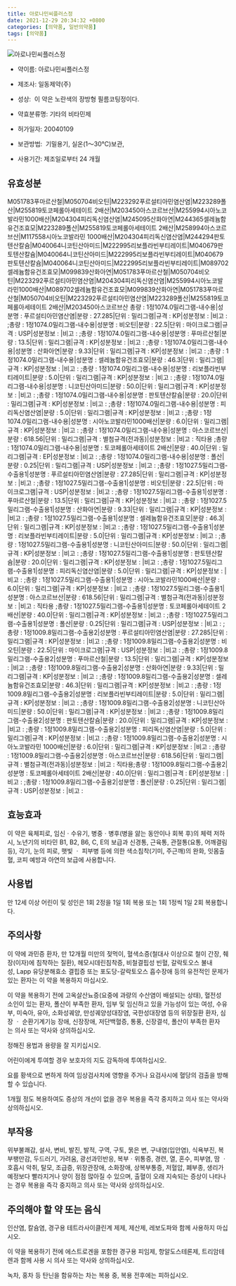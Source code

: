 ```yaml
---
title: 아로나민씨플러스정
date: 2021-12-29 20:34:32 +0800
categories: [의약품, 일반의약품]
tags: [의약품]
---
```

![아로나민씨플러스정](https://nedrug.mfds.go.kr/pbp/cmn/itemImageDownload/154609810414600033)

- 약이름: 아로나민씨플러스정
- 제조사: 일동제약(주)
- 성상:  이 약은 노란색의 장방형 필름코팅정이다.

- 약효분류명: 기타의 비타민제
- 허가일자: 20040109
- 보관방법:  기밀용기, 실온(1～30℃)보관, 
- 사용기간: 제조일로부터 24 개월
## 유효성분
M051783푸마르산철|M050704비오틴|M223292푸르설티아민염산염|M223289폴산|M255819토코페롤아세테이트 2배산|M203450아스코르브산|M255994시아노코발라민1000배산|M204304피리독신염산염|M245095산화아연|M244365셀레늄함유건조효모|M223289폴산|M255819토코페롤아세테이트 2배산|M258994아스코르브산|M117558시아노코발라민 1000배산|M204304피리독신염산염|M244294판토텐산칼슘|M040064니코틴산아미드|M222995리보플라빈부티레이트|M040679판토텐산칼슘|M040064니코틴산아미드|M222995리보플라빈부티레이트|M040679판토텐산칼슘|M040064니코틴산아미드|M222995리보플라빈부티레이트|M089702셀레늄함유건조효모|M099839산화아연|M051783푸마르산철|M050704비오틴|M223292푸르설티아민염산염|M204304피리독신염산염|M255994시아노코발라민1000배산|M089702셀레늄함유건조효모|M099839산화아연|M051783푸마르산철|M050704비오틴|M223292푸르설티아민염산염|M223289폴산|M255819토코페롤아세테이트 2배산|M203450아스코르브산
총량 : 1정1074.0밀리그램-내수용|성분명 : 푸르설티아민염산염|분량 : 27.285|단위 : 밀리그램|규격 : KP|성분정보 : |비고 : ;총량 : 1정1074.0밀리그램-내수용|성분명 : 비오틴|분량 : 22.5|단위 : 마이크로그램|규격 : USP|성분정보 : |비고 : ;총량 : 1정1074.0밀리그램-내수용|성분명 : 푸마르산철|분량 : 13.5|단위 : 밀리그램|규격 : KP|성분정보 : |비고 : ;총량 : 1정1074.0밀리그램-내수용|성분명 : 산화아연|분량 : 9.33|단위 : 밀리그램|규격 : KP|성분정보 : |비고 : ;총량 : 1정1074.0밀리그램-내수용|성분명 : 셀레늄함유건조효모|분량 : 46.3|단위 : 밀리그램|규격 : KP|성분정보 : |비고 : ;총량 : 1정1074.0밀리그램-내수용|성분명 : 리보플라빈부티레이트|분량 : 5.0|단위 : 밀리그램|규격 : KP|성분정보 : |비고 : ;총량 : 1정1074.0밀리그램-내수용|성분명 : 니코틴산아미드|분량 : 50.0|단위 : 밀리그램|규격 : KP|성분정보 : |비고 : ;총량 : 1정1074.0밀리그램-내수용|성분명 : 판토텐산칼슘|분량 : 20.0|단위 : 밀리그램|규격 : KP|성분정보 : |비고 : ;총량 : 1정1074.0밀리그램-내수용|성분명 : 피리독신염산염|분량 : 5.0|단위 : 밀리그램|규격 : KP|성분정보 : |비고 : ;총량 : 1정1074.0밀리그램-내수용|성분명 : 시아노코발라민1000배산|분량 : 6.0|단위 : 밀리그램|규격 : KP|성분정보 : |비고 : ;총량 : 1정1074.0밀리그램-내수용|성분명 : 아스코르브산|분량 : 618.56|단위 : 밀리그램|규격 : 별첨규격(전과동)|성분정보 : |비고 : 직타용
;총량 : 1정1074.0밀리그램-내수용|성분명 : 토코페롤아세테이트 2배산|분량 : 40.0|단위 : 밀리그램|규격 : EP|성분정보 : |비고 : ;총량 : 1정1074.0밀리그램-내수용|성분명 : 폴산|분량 : 0.25|단위 : 밀리그램|규격 : USP|성분정보 : |비고 : ;총량 : 1정1027.5밀리그램-수출용1|성분명 : 푸르설티아민염산염|분량 : 27.285|단위 : 밀리그램|규격 : KP|성분정보 : |비고 : ;총량 : 1정1027.5밀리그램-수출용1|성분명 : 비오틴|분량 : 22.5|단위 : 마이크로그램|규격 : USP|성분정보 : |비고 : ;총량 : 1정1027.5밀리그램-수출용1|성분명 : 푸마르산철|분량 : 13.5|단위 : 밀리그램|규격 : KP|성분정보 : |비고 : ;총량 : 1정1027.5밀리그램-수출용1|성분명 : 산화아연|분량 : 9.33|단위 : 밀리그램|규격 : KP|성분정보 : |비고 : ;총량 : 1정1027.5밀리그램-수출용1|성분명 : 셀레늄함유건조효모|분량 : 46.3|단위 : 밀리그램|규격 : KP|성분정보 : |비고 : ;총량 : 1정1027.5밀리그램-수출용1|성분명 : 리보플라빈부티레이트|분량 : 5.0|단위 : 밀리그램|규격 : KP|성분정보 : |비고 : ;총량 : 1정1027.5밀리그램-수출용1|성분명 : 니코틴산아미드|분량 : 50.0|단위 : 밀리그램|규격 : KP|성분정보 : |비고 : ;총량 : 1정1027.5밀리그램-수출용1|성분명 : 판토텐산칼슘|분량 : 20.0|단위 : 밀리그램|규격 : KP|성분정보 : |비고 : ;총량 : 1정1027.5밀리그램-수출용1|성분명 : 피리독신염산염|분량 : 5.0|단위 : 밀리그램|규격 : KP|성분정보 : |비고 : ;총량 : 1정1027.5밀리그램-수출용1|성분명 : 시아노코발라민1000배산|분량 : 6.0|단위 : 밀리그램|규격 : KP|성분정보 : |비고 : ;총량 : 1정1027.5밀리그램-수출용1|성분명 : 아스코르브산|분량 : 618.56|단위 : 밀리그램|규격 : 별첨규격(전과동)|성분정보 : |비고 : 직타용
;총량 : 1정1027.5밀리그램-수출용1|성분명 : 토코페롤아세테이트 2배산|분량 : 40.0|단위 : 밀리그램|규격 : KP|성분정보 : |비고 : ;총량 : 1정1027.5밀리그램-수출용1|성분명 : 폴산|분량 : 0.25|단위 : 밀리그램|규격 : USP|성분정보 : |비고 : ;총량 : 1정1009.8밀리그램-수출용2|성분명 : 푸르설티아민염산염|분량 : 27.285|단위 : 밀리그램|규격 : KP|성분정보 : |비고 : ;총량 : 1정1009.8밀리그램-수출용2|성분명 : 비오틴|분량 : 22.5|단위 : 마이크로그램|규격 : USP|성분정보 : |비고 : ;총량 : 1정1009.8밀리그램-수출용2|성분명 : 푸마르산철|분량 : 13.5|단위 : 밀리그램|규격 : KP|성분정보 : |비고 : ;총량 : 1정1009.8밀리그램-수출용2|성분명 : 산화아연|분량 : 9.33|단위 : 밀리그램|규격 : KP|성분정보 : |비고 : ;총량 : 1정1009.8밀리그램-수출용2|성분명 : 셀레늄함유건조효모|분량 : 46.3|단위 : 밀리그램|규격 : KP|성분정보 : |비고 : ;총량 : 1정1009.8밀리그램-수출용2|성분명 : 리보플라빈부티레이트|분량 : 5.0|단위 : 밀리그램|규격 : KP|성분정보 : |비고 : ;총량 : 1정1009.8밀리그램-수출용2|성분명 : 니코틴산아미드|분량 : 50.0|단위 : 밀리그램|규격 : KP|성분정보 : |비고 : ;총량 : 1정1009.8밀리그램-수출용2|성분명 : 판토텐산칼슘|분량 : 20.0|단위 : 밀리그램|규격 : KP|성분정보 : |비고 : ;총량 : 1정1009.8밀리그램-수출용2|성분명 : 피리독신염산염|분량 : 5.0|단위 : 밀리그램|규격 : KP|성분정보 : |비고 : ;총량 : 1정1009.8밀리그램-수출용2|성분명 : 시아노코발라민 1000배산|분량 : 6.0|단위 : 밀리그램|규격 : KP|성분정보 : |비고 : ;총량 : 1정1009.8밀리그램-수출용2|성분명 : 아스코르브산|분량 : 618.56|단위 : 밀리그램|규격 : 별첨규격(전과동)|성분정보 : |비고 : 직타용;총량 : 1정1009.8밀리그램-수출용2|성분명 : 토코페롤아세테이트 2배산|분량 : 40.0|단위 : 밀리그램|규격 : EP|성분정보 : |비고 : ;총량 : 1정1009.8밀리그램-수출용2|성분명 : 폴산|분량 : 0.25|단위 : 밀리그램|규격 : USP|성분정보 : |비고 :
## 효능효과
이 약은 육체피로, 임신ㆍ수유기, 병중ㆍ병후(병을 앓는 동안이나 회복 후)의 체력 저하 시, 노년기의 비타민 B1, B2, B6, C, E의 보급과 신경통, 근육통, 관절통(요통, 어깨결림 등), 각기, 눈의 피로, 햇빛 ㆍ 피부병 등에 의한 색소침착(기미, 주근깨)의 완화, 잇몸출혈, 코피 예방과 아연의 보급에 사용합니다.

## 사용법
만 12세 이상 어린이 및 성인은 1회 2정을 1일 1회 복용 또는 1회 1정씩 1일 2회 복용합니다.

## 주의사항
이 약에 과민증 환자, 만 12개월 미만의 젖먹이, 혈색소증(철대사 이상으로 철이 간장, 췌장(이자)에 침착하는 질환), 헤모시데린침착증, 비철결핍성 빈혈, 갈락토오스 불내성, Lapp 유당분해효소 결핍증 또는 포도당-갈락토오스 흡수장애 등의 유전적인 문제가 있는 환자는 이 약을 복용하지 마십시오.

이 약을 복용하기 전에 고옥살산뇨증(요중에 과량의 수산염이 배설되는 상태), 혈전성 소인이 있는 환자, 폴산이 부족한 환자, 임부 및 임신하고 있을 가능성이 있는 여성, 수유부, 미숙아, 유아, 소화성궤양, 만성궤양성대장염, 국한성대장염 등의 위장질환 환자, 심장 ㆍ 순환기계기능 장애, 신장장애, 저단백혈증, 통풍, 신장결석, 폴산이 부족한 환자는 의사 또는 약사와 상의하십시오.

정해진 용법과 용량을 잘 지키십시오.

어린이에게 투여할 경우 보호자의 지도 감독하에 투여하십시오.

요를 황색으로 변하게 하여 임상검사치에 영향을 주거나 요검사시에 혈당의 검출을 방해할 수 있습니다.

1개월 정도 복용하여도 증상의 개선이 없을 경우 복용을 즉각 중지하고 의사 또는 약사와 상의하십시오.

## 부작용
위부불쾌감, 설사, 변비, 발진, 발적, 구역, 구토, 묽은 변, 구내염(입안염), 식욕부진, 복부팽만감, 두드러기, 가려움, 광선과민반응, 복부ㆍ위통증, 경련, 열, 혼수, 피부염, 땀 ㆍ 호흡시 악취, 탈모, 조급증, 위장관장애, 소화장애, 상복부통증, 저혈압, 폐부종, 생리가 예정보다 빨라지거나 양이 점점 많아질 수 있으며, 출혈이 오래 지속되는 증상이 나타나는 경우 복용을 즉각 중지하고 의사 또는 약사와 상의하십시오.

## 주의해야 할 약 또는 음식
인산염, 칼슘염, 경구용 테트라사이클린계 제제, 제산제, 레보도파와 함께 사용하지 마십시오.

이 약을 복용하기 전에 에스트로겐을 포함한 경구용 피임제, 항알도스테론제, 트리암테렌과 함께 사용 시 의사 또는 약사와 상의하십시오.

녹차, 홍차 등 탄닌을 함유하는 차는 복용 중, 복용 전후에는 피하십시오.

